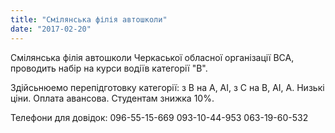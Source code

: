 ```yaml
---
title: "Смілянська філія автошколи"
date: "2017-02-20"
---
```


Смілянська філія автошколи Черкаської обласної організації ВСА, проводить набір на курси водіїв категорії "В".

Здійсьнюемо перепідготовку категорії: з В на А, АІ, з С на В, АІ, А. Низькі ціни. Оплата авансова. Студентам знижка 10%.

Телефони для довідок: 096-55-15-669 093-10-44-953 063-19-60-532
